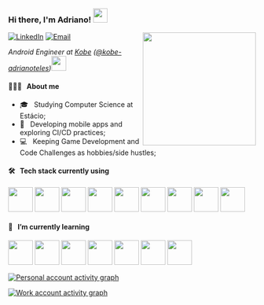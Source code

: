 <h3>Hi there, I'm Adriano! <img src="https://github.com/piyushP7pravin/piyushP7pravin/blob/master/Hi.gif" style="width:auto;height:29px;"></h3>

<img align='right' src="https://media.giphy.com/media/M9gbBd9nbDrOTu1Mqx/giphy.gif" width="230">

<p>
<a href="https://www.linkedin.com/in/adrianotelesc/"><img alt="LinkedIn" src="https://img.shields.io/badge/LinkedIn-0077B5?style=flat&logo=linkedin&logoColor=white"></a>
<a href="mailto:adriano.telesc@gmail.com"><img alt="Email" src="https://img.shields.io/badge/Gmail-D14836?style=flat&logo=gmail&logoColor=white"></a>
</p>

<p><em>Android Engineer at <a href="https://www.kobe.io/">Kobe</a> (<a href="https://github.com/kobe-adrianoteles">@kobe-adrianoteles</a>)<img src="https://media.giphy.com/media/WUlplcMpOCEmTGBtBW/giphy.gif" width="30"> 
  </em></p>

#### 👨🏻‍💻 &nbsp; About me

- 🎓 &nbsp; Studying Computer Science at Estácio;
- 🤔 &nbsp; Developing mobile apps and exploring CI/CD practices;
- 💻 &nbsp; Keeping Game Development and Code Challenges as hobbies/side hustles;

#### 🛠 &nbsp; Tech stack currently using

<a href="https://git-scm.com/" target="_blank"><img height="50" src="https://git-scm.com/images/logos/downloads/Git-Icon-1788C.png"></a>
<a href="https://developer.android.com/studio" target="_blank"><img height="50" src="https://www.thegoandroid.com/wp-content/uploads/2021/05/Untitled-10.png"></a>
<a href="https://kotlinlang.org" target="_blank"><img height="50" src="https://upload.wikimedia.org/wikipedia/commons/thumb/3/37/Kotlin_Icon_2021.svg/2048px-Kotlin_Icon_2021.svg.png"></a>
<a href="https://www.w3.org/XML/" target="_blank"><img height="50" src="https://upload.wikimedia.org/wikipedia/commons/c/c0/XML_icon.svg"></a>
<a href="https://gradle.org" target="_blank"><img height="50" src="https://avatars.githubusercontent.com/u/124156?s=400&v=4"></a>
<a href="https://www.sqlite.org/index.html" target="_blank"><img height="50" src="https://upload.wikimedia.org/wikipedia/commons/thumb/9/97/Sqlite-square-icon.svg/2048px-Sqlite-square-icon.svg.png"></a>
<a href="https://www.json.org/" target="_blank"><img height="50" src="https://upload.wikimedia.org/wikipedia/commons/thumb/c/c9/JSON_vector_logo.svg/2048px-JSON_vector_logo.svg.png"></a>
<a href="https://firebase.google.com" target="_blank"><img height="50" src="https://static.cdnlogo.com/logos/f/48/firebase.svg"></a>
<a href="https://www.bitrise.io/" target="_blank"><img height="50" src="https://seeklogo.com/images/B/bitrise-logo-F0A2C4935A-seeklogo.com.png"></a>

#### 🌱 &nbsp; I’m currently learning

<a href="https://flutter.dev" target="_blank"><img height="50" src="https://res.cloudinary.com/startup-grind/image/upload/c_fill,dpr_2.0,f_auto,g_center,h_1080,q_100,w_1080/v1/gcs/platform-data-dsc/events/flutter-logo-5086DD11C5-seeklogo.com__VSZGM68.png"></a>
<a href="https://dart.dev" target="_blank"><img height="50" src="https://seeklogo.com/images/D/dart-logo-FDA1939EC4-seeklogo.com.png"></a>
<a href="https://github.com/features/actions" target="_blank"><img height="50" src="https://avatars.githubusercontent.com/u/44036562?s=280&v=4"></a>
<a href="https://www.docker.com" target="_blank"><img height="50" src="https://www.docker.com/wp-content/uploads/2022/03/Moby-logo.png.webp"></a>
<a href="https://godotengine.org" target="_blank"><img height="50" src="https://upload.wikimedia.org/wikipedia/commons/thumb/6/6a/Godot_icon.svg/2048px-Godot_icon.svg.png"></a>
<a href="https://fastlane.tools" target="_blank"><img height="50" src="https://seeklogo.com/images/F/fastlane-logo-6CA0B0B428-seeklogo.com.png"></a>
<a href="https://www.ruby-lang.org/pt/" target="_blank"><img height="50" src="https://upload.wikimedia.org/wikipedia/commons/thumb/7/73/Ruby_logo.svg/1024px-Ruby_logo.svg.png"></a>

[![Personal account activity graph](https://activity-graph.herokuapp.com/graph?username=adrianotelesc&theme=github&custom_title=Personal%20Account%20Contribution%20Graph)](#)

[![Work account activity graph](https://activity-graph.herokuapp.com/graph?username=kobe-adrianoteles&theme=github&custom_title=Work%20Account%20Contribution%20Graph)](https://github.com/kobe-adrianoteles)


